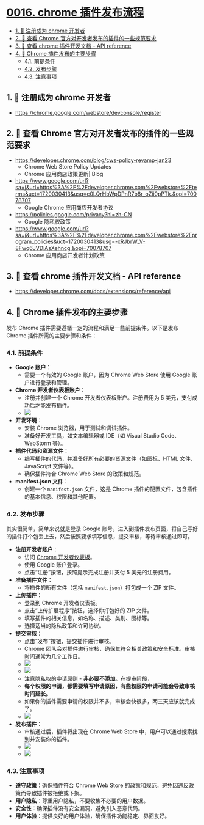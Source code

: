 # [0016. chrome 插件发布流程](https://github.com/Tdahuyou/pc/tree/main/0016.%20chrome%20%E6%8F%92%E4%BB%B6%E5%8F%91%E5%B8%83%E6%B5%81%E7%A8%8B)

<!-- region:toc -->
- [1. 🔗 注册成为 chrome 开发者](#1--注册成为-chrome-开发者)
- [2. 🔗 查看 Chrome 官方对开发者发布的插件的一些规范要求](#2--查看-chrome-官方对开发者发布的插件的一些规范要求)
- [3. 🔗 查看 chrome 插件开发文档 - API reference](#3--查看-chrome-插件开发文档---api-reference)
- [4. 📒 Chrome 插件发布的主要步骤](#4--chrome-插件发布的主要步骤)
  - [4.1. 前提条件](#41-前提条件)
  - [4.2. 发布步骤](#42-发布步骤)
  - [4.3. 注意事项](#43-注意事项)
<!-- endregion:toc -->

## 1. 🔗 注册成为 chrome 开发者

- https://chrome.google.com/webstore/devconsole/register

## 2. 🔗 查看 Chrome 官方对开发者发布的插件的一些规范要求

- https://developer.chrome.com/blog/cws-policy-revamp-jan23
  - Chrome Web Store Policy Updates
  - Chrome 应用商店政策更新| Blog
- https://www.google.com/url?sa=j&url=https%3A%2F%2Fdeveloper.chrome.com%2Fwebstore%2Fterms&uct=1720030413&usg=c0LQrHbWpDPnR7b8r_oZii0pPTk.&opi=70078707
  - Google Chrome 应用商店开发者协议
- https://policies.google.com/privacy?hl=zh-CN
  - Google 隐私权政策
- https://www.google.com/url?sa=j&url=https%3A%2F%2Fdeveloper.chrome.com%2Fwebstore%2Fprogram_policies&uct=1720030413&usg=-xRJbrW_V-8Fwq6JVDiAsXehncg.&opi=70078707
  - Chrome 应用商店开发者计划政策

## 3. 🔗 查看 chrome 插件开发文档 - API reference

- https://developer.chrome.com/docs/extensions/reference/api

## 4. 📒 Chrome 插件发布的主要步骤

发布 Chrome 插件需要遵循一定的流程和满足一些前提条件。以下是发布 Chrome 插件所需的主要步骤和条件：

### 4.1. 前提条件

- **Google 账户**：
   - 需要一个有效的 Google 账户，因为 Chrome Web Store 使用 Google 账户进行登录和管理。
- **Chrome 开发者仪表板账户**：
   - 注册并创建一个 Chrome 开发者仪表板账户。注册费用为 5 美元，支付成功后才能发布插件。
  - ![](assets/2024-12-13-13-26-51.png)
- **开发环境**：
   - 安装 Chrome 浏览器，用于测试和调试插件。
   - 准备好开发工具，如文本编辑器或 IDE（如 Visual Studio Code、WebStorm 等）。
- **插件代码和资源文件**：
   - 编写插件的代码，并准备好所有必要的资源文件（如图标、HTML 文件、JavaScript 文件等）。
   - 确保插件符合 Chrome Web Store 的政策和规范。
- **manifest.json 文件**：
   - 创建一个 `manifest.json` 文件，这是 Chrome 插件的配置文件，包含插件的基本信息、权限和其他配置。

### 4.2. 发布步骤

其实很简单，简单来说就是登录 Google 账号，进入到插件发布页面，将自己写好的插件打个包丢上去，然后按照要求填写信息，提交审核，等待审核通过即可。

- **注册开发者账户**：
   - 访问 [Chrome 开发者仪表板](https://chrome.google.com/webstore/developer/dashboard)。
   - 使用 Google 账户登录。
   - 点击“注册”按钮，按照提示完成注册并支付 5 美元的注册费用。
- **准备插件文件**：
   - 将插件的所有文件（包括 `manifest.json`）打包成一个 ZIP 文件。
- **上传插件**：
   - 登录到 Chrome 开发者仪表板。
   - 点击“上传扩展程序”按钮，选择你打包好的 ZIP 文件。
   - 填写插件的相关信息，如名称、描述、类别、图标等。
   - 选择适当的隐私政策和许可协议。
- **提交审核**：
   - 点击“发布”按钮，提交插件进行审核。
   - Chrome 团队会对插件进行审核，确保其符合相关政策和安全标准。审核时间通常为几个工作日。
   - ![](assets/2025-01-01-19-28-03.png)
   - ![](assets/2025-01-01-19-29-10.png)
   - 注意隐私权的申请原则 - **非必要不添加**。在提审阶段，
   - **每个权限的申请，都需要填写申请原因，有些权限的申请可能会导致审核时间延长。**
   - 如果你的插件需要申请的权限并不多，审核会快很多，两三天应该就完成了。
   - ![](assets/2025-01-01-19-29-58.png)
- **发布插件**：
   - 审核通过后，插件将出现在 Chrome Web Store 中，用户可以通过搜索找到并安装你的插件。
   - ![](assets/2025-01-01-19-31-29.png)
   - ![](assets/2025-01-01-19-31-00.png)

### 4.3. 注意事项

- **遵守政策**：确保插件符合 Chrome Web Store 的政策和规范，避免因违反政策而导致插件被拒绝或下架。
- **用户隐私**：尊重用户隐私，不要收集不必要的用户数据。
- **安全性**：确保插件没有安全漏洞，避免引入恶意代码。
- **用户体验**：提供良好的用户体验，确保插件功能稳定、界面友好。
